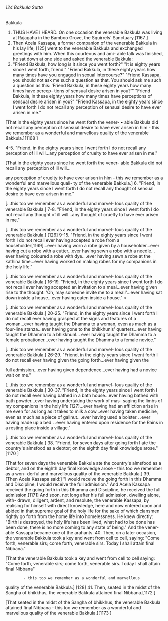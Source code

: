 ###### 124 Bakkula Sutta

 Bakkula

1. THUS HAVE I HEARD. On one occasion the venerable Bakkula
was living at Rajagaha in the Bamboo Grove, the Squirrels'
Sanctuary.[1167 ]
2. Then Acela Kassapa, a former companion of the venerable
Bakkula in his lay life, [125] went to the venerable Bakkula and
exchanged greetings with him. When this courteous and ami-
able talk was finished, he sat down at one side and asked the
venerable Bakkula:
3. "Friend Bakkula, how long is it since you went forth?"
"It is eighty years since I went forth, friend."
"Friend Bakkula, in these eighty years how many times have
you engaged in sexual intercourse?"
"Friend Kassapa, you should not ask me such a question as
that. You should ask me such a question as this: 'Friend
Bakkula, in these eighty years how many times have percep-
tions of sensual desire arisen in you?'"
"Friend Bakkula, in these eighty years how many times have
perceptions of sensual desire arisen in you?"
"Friend Kassapa, in the eighty years since I went forth I do not
recall any perception of sensual desire to have ever arisen in me."

[That in the eighty years since he went forth the vener- •
able Bakkula did not recall any perception of sensual
desire to have ever arisen in him - this we remember as
a wonderful and marvellous quality of the venerable
Bakkula.][1168 ]

4-5. "Friend, in the eighty years since I went forth I do not
recall any perception of ill will...any perception of cruelty to
have ever arisen in me."

[That in the eighty years since he went forth the vener-
able Bakkula did not recall any perception of ill will...

any perception of cruelty to have ever arisen in him -
this we remember as a wonderful and marvellous quali-
ty of the venerable Bakkula.]
6. "Friend, in the eighty years since I went forth I do not recall
any thought of sensual desire to have ever arisen in me."

[...this too we remember as a wonderful and marvel-
lous quality of the venerable Bakkula.]
7-8. "Friend, in the eighty years since I went forth I do not
recall any thought of ill will...any thought of cruelty to have
ever arisen in me."

[...this too we remember as a wonderful and marvel-
lous quality of the venerable Bakkula.] [126]
9-15. "Friend, in the eighty years since I went forth I do not
recall ever having accepted a robe from a householder[1169]...ever
having worn a robe given by a householder...ever having cut a
robe with a cutter...ever having sewn a robe with a needle...
ever having coloured a robe with dye.. .ever having sewn a robe
at the kathina time...ever having worked on making robes for
my companions in the holy life."

[...this too we remember as a wonderful and marvel-
lous quality of the venerable Bakkula.]
16-19. "Friend, in the eighty years since I went forth I do not
recall ever having accepted an invitation to a meal...ever having
given rise to the thought: 'Oh, may someone invite me to a
meal!'...ever having sat down inside a house...ever having
eaten inside a house." >

[...this too we remember as a wonderful and marvel-
lous quality of the venerable Bakkula.]
20-25. "Friend, in the eighty years since I went forth I do not
recall ever having grasped at the signs and features of a
woman...ever having taught the Dhamma to a woman, even as
much as a four-line stanza...ever having gone to the bhikkhunls'
quarters...ever having taught the Dhamma to a bhikkhunl...
ever having taught the Dhamma to a female probationer...ever
having taught the Dhamma to a female novice."

[...this too we remember as a wonderful and marvel-
lous quality of the venerable Bakkula.]
26-29. "Friend, in the eighty years since I went forth I do not
recall ever having given the going forth...ever having given the

full admission...ever having given dependence...ever having
had a novice wait on me."

[...this too we remember as a wonderful and marvel-
lous quality of the venerable Bakkula.]
30-37. "Friend, in the eighty years since I went forth I do not
recall ever having bathed in a bath house...ever having bathed
with bath powder...ever having undertaking the work of mas-
saging the limbs of my companions in the holy life [127]...ever
having had an affliction arise in me even for as long as it takes to
milk a cow...ever having taken medicine, even as much as a
piece of gallnut.. .ever having used a bolster.. .ever having made
up a bed.. .ever having entered upon residence for the Rains in a
resting place inside a village."

[...this too we remember as a wonderful and marvel-
lous quality of the venerable Bakkula.]
38. "Friend, for seven days after going forth I ate the country's
almsfood as a debtor; on the eighth day final knowledge
arose." [1170 ]

[That for seven days the venerable Bakkula ate the
country's almsfood as a debtor, and on the eighth day
final knowledge arose - this too we remember as a won-
derful and marvellous quality of the venerable
Bakkula.]
39. [Then Acela Kassapa said:] "I would receive the going
forth in this Dhamma and Discipline, I would receive the full
admission." And Acela Kassapa received the going forth in this
Dhamma and Discipline, he received the full admission.[1171] And
soon, not long after his full admission, dwelling alone, with-
drawn, diligent, ardent, and resolute, the venerable Kassapa, by
realising for himself with direct knowledge, here and now
entered upon and abided in that supreme goal of the holy life
for the sake of which clansmen rightly go forth from the home
life into homelessness. He knew directly: "Birth is destroyed, the
holy life has been lived, what had to be done has been done,
there is no more coming to any state of being." And the vener-
able Kassapa became one of the arahants.
40. Then, on a later occasion, the venerable Bakkula took a key
and went from cell to cell, saying: "Come forth, venerable sirs;
come forth, venerable sirs. Today I shall attain final Nibbana."

[That the venerable Bakkula took a key and went from
cell to cell saying: "Come forth, venerable sirs; come
forth, venerable sirs. Today I shall attain final Nibbana"

            - this too we remember as a wonderful and marvellous
quality of the venerable Bakkula.] [128]
41. Then, seated in the midst of the Sangha of bhikkhus, the
venerable Bakkula attained final Nibbana.[1172 ]

[That seated in the midst of the Sangha of bhikkhus, the
venerable Bakkula attained final Nibbana - this too we
remember as a wonderful and marvellous quality of the
venerable Bakkula.][1173 ]
